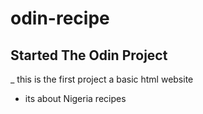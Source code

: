 # odin-recipe

## Started The Odin Project
_ this is the first project a basic html website
* its about Nigeria recipes
